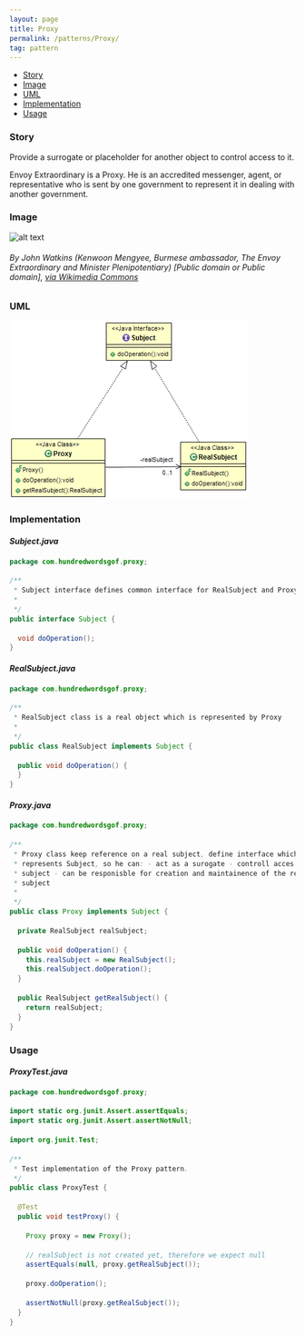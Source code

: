 ```yaml
---
layout: page
title: Proxy
permalink: /patterns/Proxy/
tag: pattern
---
```


* [Story](#Story)
* [Image](#Image)
* [UML](#UML)
* [Implementation](#Implementation)
* [Usage](#Usage)


###  <a id="Story"></a>Story 

Provide a surrogate or placeholder for another object to control access to it.

Envoy Extraordinary is a Proxy. 
He is an accredited messenger, agent, or representative who is sent by one government to represent it in dealing with another government.





###  <a id="Image"></a>Image 


![alt text](/assets/img/proxy.jpg "The Envoy Extraordinary")  
###### By John Watkins (Kenwoon Mengyee, Burmese ambassador, The Envoy Extraordinary and Minister Plenipotentiary) [Public domain or Public domain], <a href="https://commons.wikimedia.org/wiki/File%3AKinwun_Mingyi.jpg">via Wikimedia Commons</a>



###  <a id="UML"></a>UML 
[![](/assets/img/uml/proxy.png)](/assets/img/uml/proxy.png)

###  <a id="Implementation"></a>Implementation 

#### *Subject.java* 
```java 
package com.hundredwordsgof.proxy;

/**
 * Subject interface defines common interface for RealSubject and Proxy
 * 
 */
public interface Subject {

  void doOperation();
}
```

#### *RealSubject.java* 
```java 
package com.hundredwordsgof.proxy;

/**
 * RealSubject class is a real object which is represented by Proxy
 * 
 */
public class RealSubject implements Subject {

  public void doOperation() {
  }
}
```

#### *Proxy.java* 
```java 
package com.hundredwordsgof.proxy;

/**
 * Proxy class keep reference on a real subject, define interface which
 * represents Subject, so he can: - act as a surogate - controll acces to real
 * subject - can be responisble for creation and maintainence of the real
 * subject
 * 
 */
public class Proxy implements Subject {

  private RealSubject realSubject;

  public void doOperation() {
    this.realSubject = new RealSubject();
    this.realSubject.doOperation();
  }

  public RealSubject getRealSubject() {
    return realSubject;
  }
}
```

###  <a id="Usage"></a>Usage 

#### *ProxyTest.java* 
```java 
package com.hundredwordsgof.proxy;

import static org.junit.Assert.assertEquals;
import static org.junit.Assert.assertNotNull;

import org.junit.Test;

/**
 * Test implementation of the Proxy pattern.
 */
public class ProxyTest {

  @Test
  public void testProxy() {

    Proxy proxy = new Proxy();

    // realSubject is not created yet, therefore we expect null
    assertEquals(null, proxy.getRealSubject());

    proxy.doOperation();

    assertNotNull(proxy.getRealSubject());
  }
}
```

